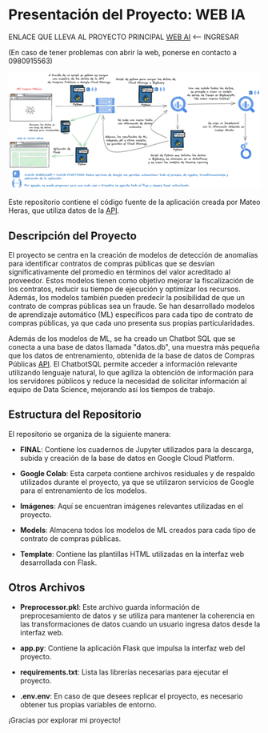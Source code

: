# Presentación del Proyecto: WEB IA

ENLACE QUE LLEVA AL PROYECTO PRINCIPAL [WEB AI](http://35.211.96.153:5000/)   <-- INGRESAR

(En caso de tener problemas con abrir la web, ponerse en contacto a 0980915563)

![Arquitectura](Imagenes/Arquitectura.png)

Este repositorio contiene el código fuente de la aplicación creada por Mateo Heras, que utiliza datos de la  [API](https://datosabiertos.compraspublicas.gob.ec/PLATAFORMA/api/search_ocds).

## Descripción del Proyecto

El proyecto se centra en la creación de modelos de detección de anomalías para identificar contratos de compras públicas que se desvían significativamente del promedio en términos del valor acreditado al proveedor. Estos modelos tienen como objetivo mejorar la fiscalización de los contratos, reducir su tiempo de ejecución y optimizar los recursos. Además, los modelos también pueden predecir la posibilidad de que un contrato de compras públicas sea un fraude. Se han desarrollado modelos de aprendizaje automático (ML) específicos para cada tipo de contrato de compras públicas, ya que cada uno presenta sus propias particularidades.

Además de los modelos de ML, se ha creado un Chatbot SQL que se conecta a una base de datos llamada "datos.db", una muestra más pequeña que los datos de entrenamiento, obtenida de la base de datos de Compras Públicas [API](https://datosabiertos.compraspublicas.gob.ec/PLATAFORMA/api/search_ocds). El ChatbotSQL permite acceder a información relevante utilizando lenguaje natural, lo que agiliza la obtención de información para los servidores públicos y reduce la necesidad de solicitar información al equipo de Data Science, mejorando así los tiempos de trabajo.

## Estructura del Repositorio

El repositorio se organiza de la siguiente manera:

- **FINAL**: Contiene los cuadernos de Jupyter utilizados para la descarga, subida y creación de la base de datos en Google Cloud Platform.

- **Google Colab**: Esta carpeta contiene archivos residuales y de respaldo utilizados durante el proyecto, ya que se utilizaron servicios de Google para el entrenamiento de los modelos.

- **Imágenes**: Aquí se encuentran imágenes relevantes utilizadas en el proyecto.

- **Models**: Almacena todos los modelos de ML creados para cada tipo de contrato de compras públicas.

- **Template**: Contiene las plantillas HTML utilizadas en la interfaz web desarrollada con Flask.

## Otros Archivos

- **Preprocessor.pkl**: Este archivo guarda información de preprocesamiento de datos y se utiliza para mantener la coherencia en las transformaciones de datos cuando un usuario ingresa datos desde la interfaz web.

- **app.py**: Contiene la aplicación Flask que impulsa la interfaz web del proyecto.

- **requirements.txt**: Lista las librerías necesarias para ejecutar el proyecto.

- **.env.env**: En caso de que desees replicar el proyecto, es necesario obtener tus propias variables de entorno.

¡Gracias por explorar mi proyecto!
